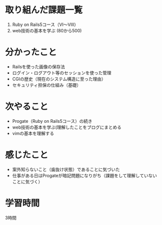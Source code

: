 # 取り組んだ課題一覧
1. Ruby on Rails5コース（VI～VIII）
2. web技術の基本を学ぶ (80から500)

# 分かったこと
- Railsを使った画像の保存法
- ログイン・ログアウト等のセッションを使った管理
- CGIの歴史（現在のシステム構造に至った理由）
- セキュリティ担保の仕組み（基礎）
# 次やること
- Progate（Ruby on Rails5コース）の続き
- web技術の基本を学ぶ(理解したことをブログにまとめる
- vimの基本を理解する
# 感じたこと
- 案外知らないこと（歯抜け状態）であることに気づいた
- 仕事がある日はProgateが暗記問題になりがち（課題をして理解していないことに気づく）

# 学習時間
3時間